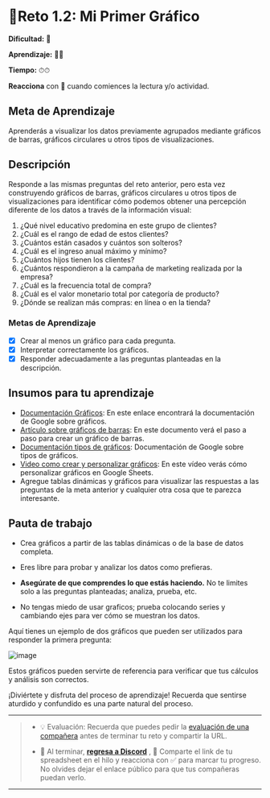 

# 🔹Reto 1.2: Mi Primer Gráfico

**Dificultad:** 🌻

**Aprendizaje:** 🍯🍯

**Tiempo:** ⏱⏱

**Reacciona** con :eyes: cuando comiences la lectura y/o actividad.

## Meta de Aprendizaje

Aprenderás a visualizar los datos previamente agrupados mediante gráficos de barras, gráficos circulares u otros tipos de visualizaciones.

## Descripción

Responde a las mismas preguntas del reto anterior, pero esta vez construyendo gráficos de barras, gráficos circulares u otros tipos de visualizaciones para identificar cómo podemos obtener una percepción diferente de los datos a través de la información visual:

1. ¿Qué nivel educativo predomina en este grupo de clientes?
2. ¿Cuál es el rango de edad de estos clientes?
3. ¿Cuántos están casados y cuántos son solteros?
4. ¿Cuál es el ingreso anual máximo y mínimo?
5. ¿Cuántos hijos tienen los clientes?
6. ¿Cuántos respondieron a la campaña de marketing realizada por la empresa?
7. ¿Cuál es la frecuencia total de compra?
8. ¿Cuál es el valor monetario total por categoría de producto?
9. ¿Dónde se realizan más compras: en línea o en la tienda?

### Metas de Aprendizaje

- [x] Crear al menos un gráfico para cada pregunta.
- [x] Interpretar correctamente los gráficos.
- [x] Responder adecuadamente a las preguntas planteadas en la descripción.

## Insumos para tu aprendizaje

- [Documentación Gráficos](https://support.google.com/docs/answer/63824?hl=es&co=GENIE.Platform%3DDesktop): En este enlace encontrará la documentación de Google sobre gráficos.
- [Artículo sobre gráficos de barras](https://tipshojasdecalculo.com/grafico-de-barras-en-google-sheets/): En este documento verá el paso a paso para crear un gráfico de barras.
- [Documentación tipos de gráficos](https://support.google.com/docs/answer/190718?hl=es-419): Documentación de Google sobre tipos de gráficos.
- [Video como crear y personalizar gráficos](https://www.youtube.com/watch?v=Ws2cTgMTPQE&t=17s): En este vídeo verás cómo personalizar gráficos en Google Sheets.
- Agregue tablas dinámicas y gráficos para visualizar las respuestas a las preguntas de la meta anterior y cualquier otra cosa que te parezca interesante.

## Pauta de trabajo

- Crea gráficos a partir de las tablas dinámicas o de la base de datos completa.
   
- Eres libre para probar y analizar los datos como prefieras.

- **Asegúrate de que comprendes lo que estás haciendo.** No te limites solo a las preguntas planteadas; analiza, prueba, etc.

- No tengas miedo de usar graficos; prueba colocando series y cambiando ejes para ver cómo se muestran los datos.

Aquí tienes un ejemplo de dos gráficos que pueden ser utilizados para responder la primera pregunta:

![image](https://github.com/user-attachments/assets/52e29a00-8377-481a-9bfd-0a841e332a06)

Estos gráficos pueden servirte de referencia para verificar que tus cálculos y análisis son correctos.

  
¡Diviértete y disfruta del proceso de aprendizaje! Recuerda que sentirse aturdido y confundido es una parte natural del proceso.

---

> - 💡 Evaluación: Recuerda que puedes pedir la [evaluación de una compañera](../curruculum_model/lea_model_06_assessment.md) antes de terminar tu reto y compartir la URL.
> 
> - :mega: Al terminar, [**regresa a Discord**](https://discord.com/channels/1209273049304666113/1209888657507487744) , 💬 Comparte el link de tu spreadsheet en el hilo y reacciona con ✅ para marcar tu progreso. No olvides dejar el enlace público para que tus compañeras puedan verlo.

---
